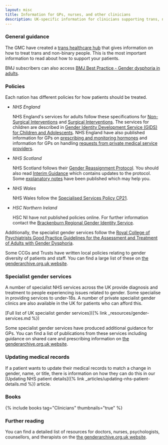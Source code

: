 ```yaml
---
layout: misc
title: Information for GPs, nurses, and other clinicians
description: UK-specific information for clinicians supporting trans, nonbinary, and gender non-conforming people
---
```


### General guidance

The GMC have created a [trans healthcare hub](https://www.gmc-uk.org/ethical-guidance/ethical-hub/trans-healthcare) that gives information on how to treat trans and non-binary people. This is the most important information to read about how to support your patients.

BMJ subscribers can also access [BMJ Best Practice - Gender dysphoria in adults](https://bestpractice.bmj.com/topics/en-gb/992).

### Policies

Each nation has different policies for how patients should be treated.

- *NHS England*

    NHS England's services for adults follow these specifications for [Non-Surgical Interventions](https://www.england.nhs.uk/publication/service-specification-gender-identity-services-for-adults-non-surgical-interventions/) and  [Surgical Interventions](https://www.england.nhs.uk/publication/service-specification-gender-identity-services-for-adults-surgical-interventions/). The services for children are described in [Gender Identity Development Service (GIDS) for Children and Adolescents](https://www.england.nhs.uk/wp-content/uploads/2017/04/gender-development-service-children-adolescents.pdf). NHS England have also published information for GPs on [prescribing and monitoring hormones](https://www.shsc.nhs.uk/sites/default/files/2019-12/SSC1620_GD-Prescribing.pdf) and information for GPs on handling [requests from private medical service providers](https://gendergp.com/wp-content/uploads/2018/02/GMC-advice-to-GPs-on-online-specialists.pdf).

- *NHS Scotland*

    NHS Scotland follows their [Gender Reassignment Protocol](http://www.sehd.scot.nhs.uk/mels/CEL2012_26.pdf). You should also read [Interim Guidance](http://www.ngicns.scot.nhs.uk/wp-content/uploads/2015/07/Gender-Reassignment-Interim-Guidance-2.pdf) which contains updates to the protocol. Some [explanatory notes](http://www.ngicns.scot.nhs.uk/wp-content/uploads/2016/04/NGICNS-Explanatory-Notes-for-GRP-v1-0-2.pdf) have been published which may help you.
    
- *NHS Wales*

    NHS Wales follow the [Specialised Services Policy CP21](http://www.whssc.wales.nhs.uk/sitesplus/documents/1119/CP21%20Gender%20Services%20Specialies%20Services%20Policy%20%20Approved%201209251.pdf).

- *HSC Northern Ireland*

    HSC NI have not published policies online. For further information contact the [Brackenburn Regional Gender Identity Service](https://belfasttrust.hscni.net/service/regional-gender-identity-service/).

Additionally, the specialist gender services follow the [Royal College of Psychiatrists Good Practice Guidelines for the Assessment and Treatment of Adults with Gender Dysphoria](https://www.rcpsych.ac.uk/docs/default-source/improving-care/better-mh-policy/college-reports/cr181-good-practice-guidelines-for-the-assessment-and-treatment-of-adults-with-gender-dysphoria.pdf).

Some CCGs and Trusts have written local policies relating to gender diversity of patients and staff. You can find a large list of these on [the genderarchive.org.uk website](https://genderarchive.org.uk/tag/local-medical-policies/).

### Specialist gender services

A number of specialist NHS services across the UK provide diagnosis and treatment to people experiencing issues related to gender. Some specialise in providing services to under-18s. A number of private specialist gender clinics are also available in the UK for patients who can afford this.

[Full list of UK specialist gender services]({% link _resources/gender-services.md %})

Some specialist gender services have produced additional guidance for GPs. You can find a list of publications from these services including guidance on shared care and prescribing information on [the genderarchive.org.uk website](https://genderarchive.org.uk/tag/gender-clinic-publications/).

### Updating medical records

If a patient wants to update their medical records to match a change in gender, name, or title, there is information on how they can do this in our [Updating NHS patient details]({% link _articles/updating-nhs-patient-details.md %}) article.

### Books

{% include books tag="Clinicians" thumbnails="true" %}

### Further reading

You can find a detailed list of resources for doctors, nurses, psychologists, counsellors, and therapists on the [the genderarchive.org.uk website](https://genderarchive.org.uk/healthcare-and-wellbeing/).
